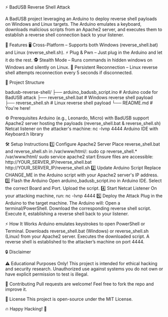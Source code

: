 ⚡️ BadUSB Reverse Shell Attack

A BadUSB project leveraging an Arduino to deploy reverse shell payloads on Windows and Linux targets. The Arduino emulates a keyboard, downloads malicious scripts from an Apache2 server, and executes them to establish a reverse shell connection back to your listener.

🚀 Features
🖥️ Cross-Platform – Supports both Windows (reverse_shell.bat) and Linux (reverse_shell.sh).
⚡️ Plug & Pwn – Just plug in the Arduino and let it do the rest.
🕵️ Stealth Mode – Runs commands in hidden windows on Windows and silently on Linux.
🔄 Persistent Reconnection – Linux reverse shell attempts reconnection every 5 seconds if disconnected.


📂 Project Structure

badusb-reverse-shell/ 
├── arduino_badusb_script.ino # Arduino code for BadUSB attack 
├── reverse_shell.bat # Windows reverse shell payload 
├── reverse_shell.sh # Linux reverse shell payload 
└── README.md # You're here! 

⚙️ Prerequisites
Arduino (e.g., Leonardo, Micro) with BadUSB support
Apache2 server hosting the payloads (reverse_shell.bat & reverse_shell.sh)
Netcat listener on the attacker's machine: nc -lvnp 4444 
Arduino IDE with Keyboard.h library

🛠️ Setup Instructions
1️⃣ Configure Apache2 Server
Place reverse_shell.bat and reverse_shell.sh in /var/www/html/: sudo cp reverse_shell.* /var/www/html/ sudo service apache2 start 
Ensure files are accessible: http://YOUR_SERVER_IP/reverse_shell.bat http://YOUR_SERVER_IP/reverse_shell.sh 
2️⃣ Update Arduino Script
Replace CHANGE_ME in the Arduino script with your Apache2 server's IP address.
3️⃣ Flash the Arduino
Open arduino_badusb_script.ino in Arduino IDE.
Select the correct Board and Port.
Upload the script.
4️⃣ Start Netcat Listener
On your attacking machine, run:
nc -lvnp 4444 
5️⃣ Deploy the Attack
Plug in the Arduino to the target machine.
The Arduino will: 
Open a terminal/PowerShell.
Download the corresponding reverse shell script.
Execute it, establishing a reverse shell back to your listener.

⚡️ How It Works
Arduino emulates keystrokes to open PowerShell or Terminal.
Downloads reverse_shell.bat (Windows) or reverse_shell.sh (Linux) from your Apache2 server.
Executes the downloaded script.
A reverse shell is established to the attacker’s machine on port 4444.

🔒 Disclaimer

⚠️ Educational Purposes Only!
This project is intended for ethical hacking and security research. Unauthorized use against systems you do not own or have explicit permission to test is illegal.

🤝 Contributing
Pull requests are welcome! Feel free to fork the repo and improve it.

📜 License
This project is open-source under the MIT License.

🔥 Happy Hacking! 🚀
